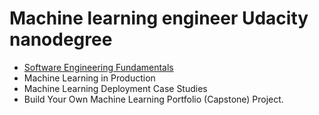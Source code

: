 # Machine learning engineer Udacity nanodegree

+ [Software Engineering Fundamentals](https://github.com/Adrianvegassanchez/AWS-Machine-Learning-Foundations-Course/blob/master/software-engineering-good-practices-pt1.md)
+ Machine Learning in Production
+ Machine Learning Deployment Case Studies
+ Build Your Own Machine Learning Portfolio (Capstone) Project.
